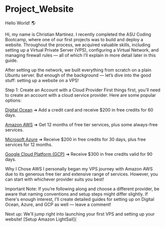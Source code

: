 # Project_Website 

Hello World! 🌎

Hi, my name is Christian Martinez. I recently completed the ASU Coding Bootcamp, where one of our first projects was to build and deploy a website. Throughout the process, we acquired valuable skills, including setting up a Virtual Private Server (VPS), configuring a Virtual Network, and managing firewall rules — all of which I’ll explain in more detail later in this guide.

After setting up the network, we built everything from scratch on a plain Ubuntu server.
But enough of the background — let’s dive into the good stuff: setting up a website on a VPS!

Step 1: Create an Account with a Cloud Provider
First things first, you'll need to create an account with a cloud service provider.
Here are some popular options:

[Digital Ocean](https://github.com/Chrismrt76/Project_Website/blob/main/DigitalOcean)
➔ Add a credit card and receive $200 in free credits for 60 days.

[Amazon AWS](https://github.com/Chrismrt76/Project_Website/blob/main/Amazon%20Web%20Services%20(AWS))
➔ Get 12 months of free tier services, plus some always-free services.

[Microsoft Azure](https://github.com/Chrismrt76/Project_Website/blob/main/Microsoft%20Azure)
➔ Receive $200 in free credits for 30 days, plus free services for 12 months.

[Google Cloud Platform (GCP)](https://github.com/Chrismrt76/Project_Website/blob/main/Google%20Cloud%20Platform%20(GCP))
➔ Receive $300 in free credits valid for 90 days.


Why I Chose AWS
I personally began my VPS journey with Amazon AWS due to its generous free tier and extensive range of services.
However, you can start with whichever provider suits you best!

Important Note:
If you’re following along and choose a different provider, be aware that naming conventions and setup steps might differ slightly.
If there's enough interest, I’ll create detailed guides for setting up on Digital Ocean, Azure, and GCP as well — leave a comment!

Next up:
We'll jump right into launching your first VPS and setting up your website!
[Setup Amazon LightSail](
